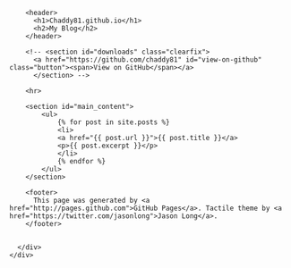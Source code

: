 <!DOCTYPE html>
<html>
  <head>
    <meta charset='utf-8'>
    <meta http-equiv="X-UA-Compatible" content="chrome=1">
    <link href='https://fonts.googleapis.com/css?family=Chivo:900' rel='stylesheet' type='text/css'>
    <link rel="stylesheet" type="text/css" href="stylesheets/stylesheet.css" media="screen" />
    <link rel="stylesheet" type="text/css" href="stylesheets/pygment_trac.css" media="screen" />
    <link rel="stylesheet" type="text/css" href="stylesheets/print.css" media="print" />
    <!--[if lt IE 9]>
    <script src="//html5shiv.googlecode.com/svn/trunk/html5.js"></script>
    <![endif]-->
    <title>Chaddy81.github.io by chaddy81</title>
  </head>

  <body>
    <div id="container">
      <div class="inner">

        <header>
          <h1>Chaddy81.github.io</h1>
          <h2>My Blog</h2>
        </header>

        <!-- <section id="downloads" class="clearfix">
          <a href="https://github.com/chaddy81" id="view-on-github" class="button"><span>View on GitHub</span></a>
		  </section> -->

        <hr>

        <section id="main_content">
			<ul>
				{% for post in site.posts %}
				<li>
				<a href="{{ post.url }}">{{ post.title }}</a>
				<p>{{ post.excerpt }}</p>
				</li>
				{% endfor %}
			</ul>
		</section>

        <footer>
          This page was generated by <a href="http://pages.github.com">GitHub Pages</a>. Tactile theme by <a href="https://twitter.com/jasonlong">Jason Long</a>.
        </footer>

        
      </div>
    </div>
  </body>
</html>
